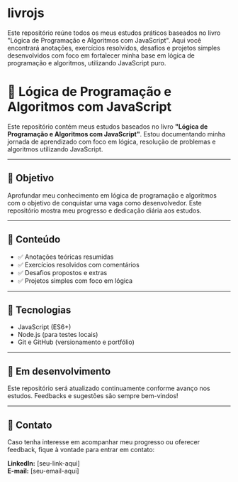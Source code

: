 # livrojs
Este repositório reúne todos os meus estudos práticos baseados no livro "Lógica de Programação e Algoritmos com JavaScript". Aqui você encontrará anotações, exercícios resolvidos, desafios e projetos simples desenvolvidos com foco em fortalecer minha base em lógica de programação e algoritmos, utilizando JavaScript puro.

# 📘 Lógica de Programação e Algoritmos com JavaScript

Este repositório contém meus estudos baseados no livro **"Lógica de Programação e Algoritmos com JavaScript"**. Estou documentando minha jornada de aprendizado com foco em lógica, resolução de problemas e algoritmos utilizando JavaScript.

---

## 🎯 Objetivo

Aprofundar meu conhecimento em lógica de programação e algoritmos com o objetivo de conquistar uma vaga como desenvolvedor. Este repositório mostra meu progresso e dedicação diária aos estudos.

---

## 📂 Conteúdo

- ✅ Anotações teóricas resumidas
- ✅ Exercícios resolvidos com comentários
- ✅ Desafios propostos e extras
- ✅ Projetos simples com foco em lógica

---

## 🚀 Tecnologias

- JavaScript (ES6+)
- Node.js (para testes locais)
- Git e GitHub (versionamento e portfólio)

---

## 🧠 Em desenvolvimento

Este repositório será atualizado continuamente conforme avanço nos estudos. Feedbacks e sugestões são sempre bem-vindos!

---

## 📩 Contato

Caso tenha interesse em acompanhar meu progresso ou oferecer feedback, fique à vontade para entrar em contato:

**LinkedIn:** [seu-link-aqui]  
**E-mail:** [seu-email-aqui]

